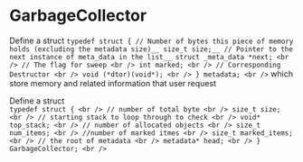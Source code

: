 # GarbageCollector

Define a struct
``
typedef struct {
    // Number of bytes this piece of memory holds (excluding the metadata size)__
    size_t size;__
    // Pointer to the next instance of meta_data in the list__
    struct _meta_data *next; <br />
    // The flag for sweep <br />
    int marked; <br />
    // Corresponding Destructor <br />
    void (*dtor)(void*); <br />
} metadata; <br />
`` 
which store memory and related information that user request <br />

Define a struct <br />
``
typedef struct { <br />
    // number of total byte <br />
    size_t size;  <br />
    // starting stack to loop through to check <br />
    void* top_stack; <br />
    // number of allocated objects <br />
    size_t num_items; <br />
    //number of marked itmes <br />
    size_t marked_items; <br />
    // the root of metadata <br />
    metadata* head; <br />
} GarbageCollector; <br />
``
